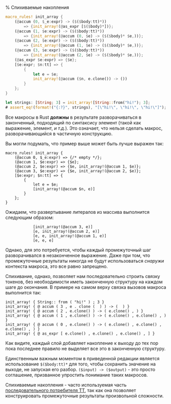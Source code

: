 % Спихиваемые накопления

```rust
macro_rules! init_array {
    (@accum (0, $_e:expr) -> ($($body:tt)*))
        => {init_array!(@as_expr [$($body)*])};
    (@accum (1, $e:expr) -> ($($body:tt)*))
        => {init_array!(@accum (0, $e) -> ($($body)* $e,))};
    (@accum (2, $e:expr) -> ($($body:tt)*))
        => {init_array!(@accum (1, $e) -> ($($body)* $e,))};
    (@accum (3, $e:expr) -> ($($body:tt)*))
        => {init_array!(@accum (2, $e) -> ($($body)* $e,))};
    (@as_expr $e:expr) => {$e};
    [$e:expr; $n:tt] => {
        {
            let e = $e;
            init_array!(@accum ($n, e.clone()) -> ())
        }
    };
}

let strings: [String; 3] = init_array![String::from("hi!"); 3];
# assert_eq!(format!("{:?}", strings), "[\"hi!\", \"hi!\", \"hi!\"]");
```

Все макросы в  Rust **должны** в результате разворачиваться в законченный,
подходящий по синтаксису элемент (такой как выражение, элемент, *и т.д.*). Это
означает, что нельзя сделать макрос, разворачивающийся в частичную конструкцию.

Вы могли подумать, что пример выше может быть лучше выражен так:

```ignore
macro_rules! init_array {
    (@accum 0, $_e:expr) => {/* empty */};
    (@accum 1, $e:expr) => {$e};
    (@accum 2, $e:expr) => {$e, init_array!(@accum 1, $e)};
    (@accum 3, $e:expr) => {$e, init_array!(@accum 2, $e)};
    [$e:expr; $n:tt] => {
        {
            let e = $e;
            [init_array!(@accum $n, e)]
        }
    };
}
```

Ожидаем, что развертывание литералов из массива выполнится следующим образом:

```ignore
            [init_array!(@accum 3, e)]
            [e, init_array!(@accum 2, e)]
            [e, e, init_array!(@accum 1, e)]
            [e, e, e]
```

Однако, для это потребуется, чтобы каждый промежуточный шаг разворачивался в
незаконченное выражение. Даже при том, что промежуточные результаты никогда не
будут использоваться *снаружи* контекста макроса, это все равно запрещено.

Спихивание, однако, позволяет нам последовательно строить связку токенов, без
необходимости иметь законченную структуру на каждом шаге до окончания. В примере
на самом верху связка вызовов макроса выполнится так:

```ignore
init_array! { String:: from ( "hi!" ) ; 3 }
init_array! { @ accum ( 3 , e . clone (  ) ) -> (  ) }
init_array! { @ accum ( 2 , e.clone() ) -> ( e.clone() , ) }
init_array! { @ accum ( 1 , e.clone() ) -> ( e.clone() , e.clone() , ) }
init_array! { @ accum ( 0 , e.clone() ) -> ( e.clone() , e.clone() , e.clone() , ) }
init_array! { @ as_expr [ e.clone() , e.clone() , e.clone() , ] }
```

Как видите, каждый слой добавляет накопление к выходу до тех пор пока
последнее правило не выделяет все это в законченную структуру.

Единственным важным моментом в приведенной редакции является использование
`$($body:tt)*` для того, чтобы сохранить значение на выходе, не запуская его
разбор. `($input) -> ($output)` - это просто соглашение, призванное упростить
понимание таких макросов.

Спихиваемые накопления - часто используемая часть [последовательного потребителя TT](#incremental-tt-munchers),
 так как она позволяет конструировать промежуточные результаты произвольной сложности.
